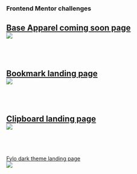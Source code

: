 ### Frontend Mentor challenges



 [Base Apparel coming soon page](https://www.frontendmentor.io/challenges/base-apparel-coming-soon-page-5d46b47f8db8a7063f9331a0)
<br/>
![](https://res.cloudinary.com/dz209s6jk/image/upload/v1564914815/Challenges/oxwdbpj64r1au0gp1frc.jpg)
<br/>
<br/>
<br/>
-----------------------------
[Bookmark landing page](https://www.frontendmentor.io/challenges/bookmark-landing-page-5d0b588a9edda32581d29158)
<br/>
![](https://res.cloudinary.com/dz209s6jk/image/upload/v1561033463/Challenges/nmfs59ofpjizo6knhpsr.jpg)
<br/>
<br/>
<br/>
-----------------------------
[Clipboard landing page](https://www.frontendmentor.io/challenges/clipboard-landing-page-5cc9bccd6c4c91111378ecb9)
<br/>
![](https://res.cloudinary.com/dz209s6jk/image/upload/v1556725335/Challenges/xiydlw7ggmnfnldlflit.jpg)
<br/>
<br/>
<br/>
-----------------------------
[Fylo dark theme landing page](https://www.frontendmentor.io/challenges/fylo-dark-theme-landing-page-5ca5f2d21e82137ec91a50fd)
<br/>
![](https://res.cloudinary.com/dz209s6jk/image/upload/v1554379663/Challenges/r2ntg9yanvjruk8rbdxn.jpg)
<br/>
<br/>
<br/>
